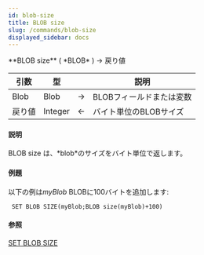 ```yaml
---
id: blob-size
title: BLOB size
slug: /commands/blob-size
displayed_sidebar: docs
---
```


<!--REF #_command_.BLOB size.Syntax-->**BLOB size** ( *BLOB* ) -> 戻り値<!-- END REF-->
<!--REF #_command_.BLOB size.Params-->
| 引数 | 型 |  | 説明 |
| --- | --- | --- | --- |
| Blob | Blob | &rarr; | BLOBフィールドまたは変数 |
| 戻り値 | Integer | &larr; | バイト単位のBLOBサイズ |

<!-- END REF-->

#### 説明 

<!--REF #_command_.BLOB size.Summary-->BLOB size は、*blob*のサイズをバイト単位で返します。<!-- END REF-->

#### 例題 

以下の例は*myBlob* BLOBに100バイトを追加します:

```4d
 SET BLOB SIZE(myBlob;BLOB size(myBlob)+100)
```

#### 参照 

[SET BLOB SIZE](set-blob-size.md)  